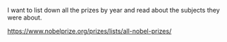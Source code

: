 I want to list down all the prizes by year and read about the subjects they were about.

https://www.nobelprize.org/prizes/lists/all-nobel-prizes/